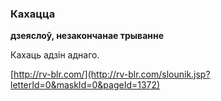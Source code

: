 ### Кахацца
**дзеяслоў, незакончанае трыванне**

Кахаць адзін аднаго.

<a rel="author">[http://rv-blr.com/](http://rv-blr.com/slounik.jsp?letterId=0&maskId=0&pageId=1372)</a>
